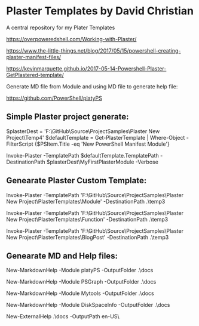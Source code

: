 # Plaster Templates by David Christian

A central repository for my Plater Templates

https://overpoweredshell.com/Working-with-Plaster/

https://www.the-little-things.net/blog/2017/05/15/powershell-creating-plaster-manifest-files/

https://kevinmarquette.github.io/2017-05-14-Powershell-Plaster-GetPlastered-template/

Generate MD file from Module and using MD file to generate help file:

https://github.com/PowerShell/platyPS


Simple Plaster project generate:
--

$plasterDest = 'F:\GitHub\Source\ProjectSamples\Plaster New Project\Temp4'
$defaultTemplate = Get-PlasterTemplate | 
    Where-Object -FilterScript {$PSItem.Title -eq 'New PowerShell Manifest Module'}

Invoke-Plaster -TemplatePath $defaultTemplate.TemplatePath -DestinationPath $plasterDest\MyFirstPlasterModule  -Verbose 

Genearate Plaster Custom Template:
---

Invoke-Plaster -TemplatePath 'F:\GitHub\Source\ProjectSamples\Plaster New Project\PlasterTemplates\Module' -DestinationPath .\temp3

Invoke-Plaster -TemplatePath 'F:\GitHub\Source\ProjectSamples\Plaster New Project\PlasterTemplates\Function' -DestinationPath .\temp3

Invoke-Plaster -TemplatePath 'F:\GitHub\Source\ProjectSamples\Plaster New Project\PlasterTemplates\BlogPost' -DestinationPath .\temp3

Genearate MD and Help files:
--

New-MarkdownHelp -Module platyPS -OutputFolder .\docs

New-MarkdownHelp -Module PSGraph -OutputFolder .\docs

New-MarkdownHelp -Module Mytools -OutputFolder .\docs

New-MarkdownHelp -Module DiskSpaceInfo -OutputFolder .\docs

New-ExternalHelp .\docs -OutputPath en-US\
